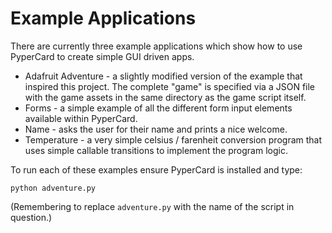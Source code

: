 # Example Applications

There are currently three example applications which show how to use
PyperCard to create simple GUI driven apps.

* Adafruit Adventure - a slightly modified version of the example that inspired
  this project. The complete "game" is specified via a JSON file with the
  game assets in the same directory as the game script itself.
* Forms - a simple example of all the different form input elements available
  within PyperCard.
* Name - asks the user for their name and prints a nice welcome.
* Temperature - a very simple celsius / farenheit conversion program that uses
  simple callable transitions to implement the program logic.

To run each of these examples ensure PyperCard is installed and type:

```
python adventure.py
```

(Remembering to replace `adventure.py` with the name of the script in
question.)
